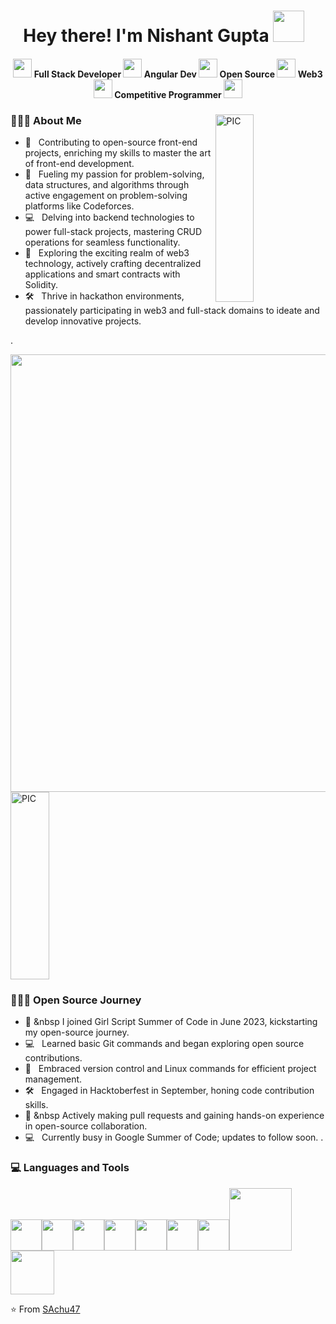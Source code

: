 <h1 align="center">Hey there! I'm Nishant Gupta <img src="https://github.com/Anmol-Baranwal/Cool-GIFs-For-GitHub/assets/74038190/7bb1e704-6026-48f9-8435-2f4d40101348" width="50" >&nbsp;&nbsp;</h1>
<h4 align="center"><img src="https://github.com/Anmol-Baranwal/Cool-GIFs-For-GitHub/assets/74038190/79258361-c121-400c-8245-600b272b1eea" width="30" /> Full Stack Developer <img src="https://user-images.githubusercontent.com/74038190/216654095-6f6772e4-e433-4bba-9164-1ca6f463ac3f.gif" width="30" />  Angular Dev <img src="https://user-images.githubusercontent.com/74038190/216658113-c947be31-78e5-4064-9cb5-7d23b49164e6.gif" width="30" /> Open Source <img src="https://user-images.githubusercontent.com/74038190/216649449-3f087222-10d7-4132-b128-0bb0830cdb9a.gif" width="30" /> Web3 <img src="https://github.com/Anmol-Baranwal/Cool-GIFs-For-GitHub/assets/74038190/02d5a390-b263-43a4-981c-fbdc18c8b902" width="30" /> Competitive Programmer <img src="https://user-images.githubusercontent.com/74038190/216649426-0c2ee152-84d8-4707-85c4-27a378d2f78a.gif" width="30" /> </h4>
<div>
<img src="https://user-images.githubusercontent.com/74038190/216644497-1951db19-8f3d-4e44-ac08-8e9d7e0d94a7.gif" width="35%" height ="300px" align ="right" alt="PIC">

<div align="left"> 
  <h3> 👨🏻‍💻 About Me </h3>

  - 🎨 &nbsp; Contributing to open-source front-end projects, enriching my skills to master the art of front-end development.
  - 🚀 &nbsp; Fueling my passion for problem-solving, data structures, and algorithms through active engagement on problem-solving platforms like Codeforces.
  - 💻 &nbsp; Delving into backend technologies to power full-stack projects, mastering CRUD operations for seamless functionality.
  - 🌱 &nbsp; Exploring the exciting realm of web3 technology, actively crafting decentralized applications and smart contracts with Solidity.
  - 🛠️ &nbsp; Thrive in hackathon environments, passionately participating in web3 and full-stack domains to ideate and develop innovative projects.

.  
</div> 
</div>
<img src="https://user-images.githubusercontent.com/74038190/212284100-561aa473-3905-4a80-b561-0d28506553ee.gif" width="700">
<br><be>

<div>
<img src="https://user-images.githubusercontent.com/74038190/212284145-bf2c01a8-c448-4f1a-b911-996024c84606.gif" width="35%" height="300px" algin="left" alt="PIC">
  
<div align="left"> 
  <h3> 👨🏻‍💻 Open Source Journey </h3>

  - 🚀 &nbsp I joined Girl Script Summer of Code in June 2023, kickstarting my open-source journey.
  - 💻 &nbsp; Learned basic Git commands and began exploring open source contributions.
  - 🌱 &nbsp; Embraced version control and Linux commands for efficient project management.
  - 🛠️ &nbsp; Engaged in Hacktoberfest in September, honing code contribution skills.
  - 🚀 &nbsp  Actively making pull requests and gaining hands-on experience in open-source collaboration.
  - 💻 &nbsp; Currently busy in Google Summer of Code; updates to follow soon.
.  
</div> 
</div>
<div>
  <h3> 💻 Languages and Tools </h3>
  <p>
   <img src="https://media.giphy.com/media/3rCcV6sC1o2GY/giphy.gif" width="50"><img src="https://media3.giphy.com/media/ln7z2eWriiQAllfVcn/200w.webp" width="50"><img src="https://i.giphy.com/media/LMt9638dO8dftAjtco/200.webp"   width="50"><img src="https://i.giphy.com/media/eNAsjO55tPbgaor7ma/200w.webp" width="50"><img src="https://i.giphy.com/media/IdyAQJVN2kVPNUrojM/200.webp" width="50"><img src="https://media3.giphy.com/media/kdFc8fubgS31b8DsVu/giphy.webp" width="50"><img src="https://media.giphy.com/media/SU2ic3wTfuC6JhD1lA/giphy.gif" width="50"><img src="https://media.giphy.com/media/kH1DBkPNyZPOk0BxrM/giphy.gif" width="100"><img src="https://media.giphy.com/media/SsCYf6DRFJrOpP0IoM/giphy.gif" width="70">
  <p>
</div> 

⭐️ From [SAchu47](https://github.com/SAchu47)

